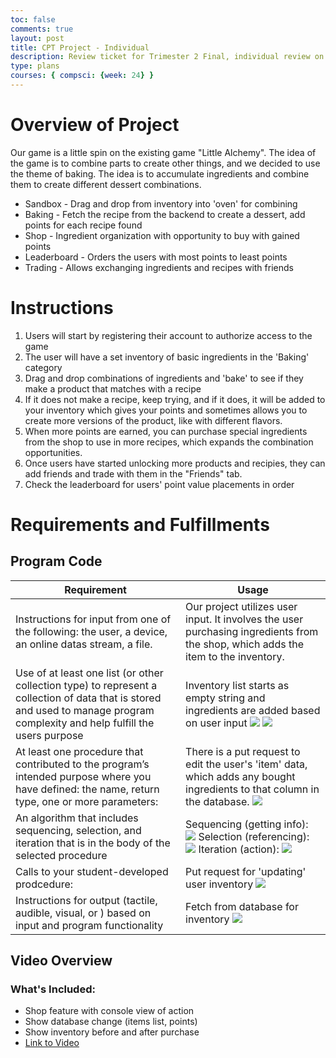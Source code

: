 ```yaml
---
toc: false
comments: true
layout: post
title: CPT Project - Individual
description: Review ticket for Trimester 2 Final, individual review on CPT feature
type: plans
courses: { compsci: {week: 24} }
---
```


# Overview of Project

Our game is a little spin on the existing game "Little Alchemy". The idea of the game is to combine parts to create other things, and we decided to use the theme of baking. The idea is to accumulate ingredients and combine them to create different dessert combinations.

- Sandbox - Drag and drop from inventory into 'oven' for combining
- Baking - Fetch the recipe from the backend to create a dessert, add points for each recipe found
- Shop - Ingredient organization with opportunity to buy with gained points
- Leaderboard - Orders the users with most points to least points
- Trading - Allows exchanging ingredients and recipes with friends

# Instructions

1. Users will start by registering their account to authorize access to the game
2. The user will have a set inventory of basic ingredients in the 'Baking' category
3. Drag and drop combinations of ingredients and 'bake' to see if they make a product that matches with a recipe
4. If it does not make a recipe, keep trying, and if it does, it will be added to your inventory which gives your points and sometimes allows you to create more versions of the product, like with different flavors.
5. When more points are earned, you can purchase special ingredients from the shop to use in more recipes, which expands the combination opportunities.
6. Once users have started unlocking more products and recipies, they can add friends and trade with them in the "Friends" tab.
7. Check the leaderboard for users' point value placements in order

# Requirements and Fulfillments

## Program Code

|  Requirement |   Usage    |
|-----------------|---------------------------------------------|
| Instructions for input from one of the following: the user, a device, an online datas stream, a file.          | Our project utilizes user input. It involves the user purchasing ingredients from the shop, which adds the item to the inventory.        |
| Use of at least one list (or other collection type) to represent a collection of data that is stored and used to manage program complexity and help fulfill the users purpose | Inventory list starts as empty string and ingredients are added based on user input <img src="https://cdn.discordapp.com/attachments/796087225535168512/1211173693548527736/image.png?ex=65ed3c67&is=65dac767&hm=78fb260d6ce8ffba5f45274dcda49040f365b70b20158f7b2fee73adef00e66b&"> <img src="https://cdn.discordapp.com/attachments/796087225535168512/1211211461875994685/image.png?ex=65ed5f93&is=65daea93&hm=32ebf7aac0c07226ec278532f7e1e8eecf91a63facee34cdf9a185aa1ed182fc&">             |
| At least one procedure that contributed to the program’s intended purpose where you have defined: the name, return type, one or more parameters:      | There is a put request to edit the user's 'item' data, which adds any bought ingredients to that column in the database. <img src="https://cdn.discordapp.com/attachments/796087225535168512/1211193123439644713/image.png?ex=65ed4e7f&is=65dad97f&hm=ad8b8280dbef9d391354c2c8504e797caccfefe5f9d5a2df9f828b100166b73a&">      |
| An algorithm that includes sequencing, selection, and iteration that is in the body of the selected procedure    | Sequencing (getting info): <img src="https://cdn.discordapp.com/attachments/796087225535168512/1211202852450472007/image.png?ex=65ed578f&is=65dae28f&hm=9b0b51d6265c0a2c3ad17166043ed5ddd42e17d04abeda552974551028191694&"> Selection (referencing): <img src="https://cdn.discordapp.com/attachments/796087225535168512/1211203380345708594/image.png?ex=65ed580c&is=65dae30c&hm=2adc61da7016b812a2c465448e25f4bd2af94136ee6c360d750b64013d70b885&"> Iteration (action): <img src="https://cdn.discordapp.com/attachments/796087225535168512/1211204096317726761/image.png?ex=65ed58b7&is=65dae3b7&hm=229e2ffc7cd5dccd9aabee6ea00802ca202462e2e5158fd02a3509f75301e1f2&"> |
| Calls to your student-developed prodcedure:   | Put request for 'updating' user inventory <img src="https://cdn.discordapp.com/attachments/796087225535168512/1211209171819565126/image.png?ex=65ed5d71&is=65dae871&hm=185421edfe2d879d4817167377a1355fd942aaa48ff0efd3d5d46de6d2f6c7b5&">  |
| Instructions for output (tactile, audible, visual, or ) based on input and program functionality   | Fetch from database for inventory <img src="https://cdn.discordapp.com/attachments/796087225535168512/1211210703621328936/image.png?ex=65ed5ede&is=65dae9de&hm=68c00c896bd5791716550aba01591259b75efbd1db2f7fb9f8f5bd1c0ae5c430&">        |

## Video Overview

### What's Included:
- Shop feature with console view of action
- Show database change (items list, points)
- Show inventory before and after purchase
- [Link to Video](https://drive.google.com/file/d/1L2Y1-pW3vP95EL5fy9cWuA2hVlr3mTmi/view?usp=sharing)